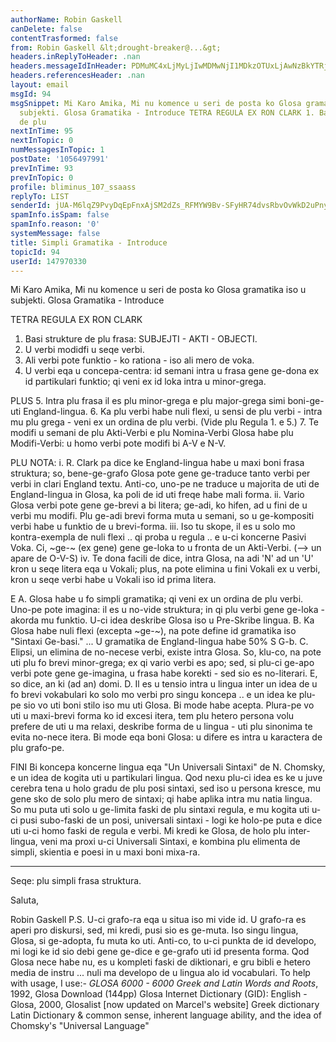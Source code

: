 ```yaml
---
authorName: Robin Gaskell
canDelete: false
contentTrasformed: false
from: Robin Gaskell &lt;drought-breaker@...&gt;
headers.inReplyToHeader: .nan
headers.messageIdInHeader: PDMuMC4xLjMyLjIwMDMwNjI1MDkzOTUxLjAwNzBkYTRjQHBhY2lmaWMubmV0LmF1Pg==
headers.referencesHeader: .nan
layout: email
msgId: 94
msgSnippet: Mi Karo Amika, Mi nu komence u seri de posta ko Glosa gramatika iso u
  subjekti. Glosa Gramatika - Introduce TETRA REGULA EX RON CLARK 1. Basi strukture
  de plu
nextInTime: 95
nextInTopic: 0
numMessagesInTopic: 1
postDate: '1056497991'
prevInTime: 93
prevInTopic: 0
profile: bliminus_107_ssaass
replyTo: LIST
senderId: jUA-M6lqZ9PvyDqEpFnxAjSM2dZs_RFMYW9Bv-SFyHR74dvsRbvOvWkD2uPnyOYkW3O0JefTWbNxkOEaXTvqxMHw7z9inJdnZ5WaNdRakGiZ98ZXYA
spamInfo.isSpam: false
spamInfo.reason: '0'
systemMessage: false
title: Simpli Gramatika - Introduce
topicId: 94
userId: 147970330
---
```


Mi Karo Amika,
  Mi nu komence u seri de posta ko Glosa gramatika iso u subjekti.
                Glosa Gramatika - Introduce

TETRA REGULA EX RON CLARK  
  1. Basi strukture de plu frasa: SUBJEJTI - AKTI - OBJECTI.
  2. U verbi modidfi u seqe verbi.
  3. Ali verbi pote funktio - ko rationa - iso ali mero de voka.
  4. U verbi eqa u concepa-centra: id semani intra u frasa gene ge-dona ex
id partikulari funktio; qi veni ex id loka intra u minor-grega.

PLUS
  5. Intra plu frasa il es plu minor-grega e plu major-grega simi boni-ge-
uti England-lingua.
  6. Ka plu verbi habe nuli flexi, u sensi de plu verbi - intra mu plu
grega - veni ex un ordina de plu verbi. (Vide plu Regula 1. e 5.)
  7. Te modifi u semani de plu Akti-Verbi e plu Nomina-Verbi Glosa habe plu
Modifi-Verbi: u homo verbi pote modifi bi A-V e N-V.

PLU NOTA: i. R. Clark pa dice ke England-lingua habe u maxi boni frasa
struktura; so, bene-ge-grafo Glosa pote gene ge-traduce tanto verbi per
verbi in clari England textu.  Anti-co, uno-pe ne traduce u majorita de uti
de England-lingua in Glosa, ka poli de id uti freqe habe mali forma.
         ii. Vario Glosa verbi pote gene ge-brevi a bi litera; ge-adi, ko
hifen, ad u fini de u verbi mu modifi.  Plu ge-adi brevi forma muta u
semani, so u ge-kompositi verbi habe u funktio de u brevi-forma.
        iii. Iso tu skope, il es u solo mo kontra-exempla de nuli flexi ..
qi proba u regula .. e u-ci koncerne Pasivi Voka.  Ci, ~ge-~ (ex gene) gene
ge-loka to u fronta de un Akti-Verbi. (--> un apare de O-V-S)
         iv. Te dona facili de dice, intra Glosa, na adi 'N' ad un 'U' kron
u seqe litera eqa u Vokali; plus, na pote elimina u fini Vokali ex u verbi,
kron u seqe verbi habe u Vokali iso id prima litera.

E
  A. Glosa habe u fo simpli gramatika; qi veni ex un ordina de plu verbi.
Uno-pe pote imagina: il es u no-vide struktura; in qi plu verbi gene
ge-loka - akorda mu funktio.  U-ci idea deskribe Glosa iso u Pre-Skribe
lingua.
  B. Ka Glosa habe nuli flexi (excepta ~ge-~), na pote define id gramatika
iso "Sintaxi Ge-basi." ... U gramatika de England-lingua habe 50% S G-b.
  C. Elipsi, un elimina de no-necese verbi, existe intra Glosa.  So,
klu-co, na pote uti plu fo brevi minor-grega; ex qi vario verbi es apo;
sed, si plu-ci ge-apo verbi pote gene ge-imagina, u frasa habe korekti -
sed sio es no-literari.  E, so dice, an ki (ad an) domi.
  D. Il es u tensio intra u lingua inter un idea de u fo brevi vokabulari
ko solo mo verbi pro singu koncepa .. e un idea ke plu-pe sio vo uti boni
stilo iso mu uti Glosa.  Bi mode habe acepta.  Plura-pe vo uti u maxi-brevi
forma ko id excesi itera, tem plu hetero persona volu prefere de uti u ma
relaxi, deskribe forma de u lingua - uti plu sinonima te evita no-nece
itera.  Bi mode eqa boni Glosa: u difere es intra u karactera de plu grafo-pe.
 
FINI
  Bi koncepa koncerne lingua eqa "Un Universali Sintaxi" de N. Chomsky, e
un idea de kogita uti u partikulari lingua.  Qod nexu plu-ci idea es ke u
juve cerebra tena u holo gradu de plu posi sintaxi, sed iso u persona
kresce, mu gene sko de solo plu mero de sintaxi; qi habe aplika intra mu
natia lingua.  So mu puta uti solo u ge-limita faski de plu sintaxi regula,
e mu kogita uti u-ci pusi subo-faski de un posi, universali sintaxi - logi
ke holo-pe puta e dice uti u-ci homo faski de regula e  verbi.  Mi kredi ke
Glosa, de holo plu inter-lingua, veni ma proxi u-ci Universali Sintaxi, e
kombina plu elimenta de simpli, skientia e poesi in u maxi boni mixa-ra.

  -- -- -- -- -- -- -- -- -- -- -- -- -- -- -- -- --
  Seqe: plu simpli frasa struktura.

Saluta,

Robin Gaskell
  P.S. U-ci grafo-ra eqa u situa iso mi vide id.  U grafo-ra es aperi pro
diskursi, sed, mi kredi, pusi sio es ge-muta.  Iso singu lingua, Glosa, si
ge-adopta, fu muta ko uti.  Anti-co, to u-ci punkta de id developo, mi logi
ke id sio debi gene ge-dice e ge-grafo uti id presenta forma.  Qod Glosa
nece habe nu, es u kompleti faski de diktionari, e gru bibli e hetero media
de instru ... nuli ma developo de u lingua alo id vocabulari.
  To help with usage, I use:-
     _GLOSA 6000 - 6000 Greek and Latin Words and Roots_, 1992, Glosa
     Download (144pp) Glosa Internet Dictionary (GID): English - Glosa, 
         2000, Glosalist [now updated on Marcel's website]
     Greek dictionary
     Latin Dictionary 
     & common sense, inherent language ability, and the idea of Chomsky's
         "Universal Language" 


